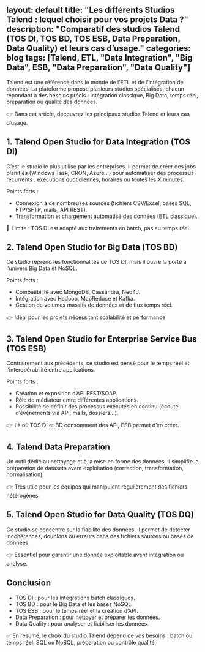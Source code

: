 layout: default
title: "Les différents Studios Talend : lequel choisir pour vos projets Data ?"
description: "Comparatif des studios Talend (TOS DI, TOS BD, TOS ESB, Data Preparation, Data Quality) et leurs cas d’usage."
categories: blog
tags: [Talend, ETL, "Data Integration", "Big Data", ESB, "Data Preparation", "Data Quality"]
---

Talend est une référence dans le monde de l’ETL et de l’intégration de données. La plateforme propose plusieurs studios spécialisés, chacun répondant à des besoins précis : intégration classique, Big Data, temps réel, préparation ou qualité des données.

👉 Dans cet article, découvrez les principaux studios Talend et leurs cas d’usage.

<!--more-->

## 1. Talend Open Studio for Data Integration (TOS DI)

C’est le studio le plus utilisé par les entreprises.
Il permet de créer des jobs planifiés (Windows Task, CRON, Azure…) pour automatiser des processus récurrents : exécutions quotidiennes, horaires ou toutes les X minutes.

Points forts :

- Connexion à de nombreuses sources (fichiers CSV/Excel, bases SQL, FTP/SFTP, mails, API REST).
- Transformation et chargement automatisé des données (ETL classique).

📌 Limite : TOS DI est adapté aux traitements en batch, pas au temps réel.

## 2. Talend Open Studio for Big Data (TOS BD)

Ce studio reprend les fonctionnalités de TOS DI, mais il ouvre la porte à l’univers Big Data et NoSQL.

Points forts :

- Compatibilité avec MongoDB, Cassandra, Neo4J.
- Intégration avec Hadoop, MapReduce et Kafka.
- Gestion de volumes massifs de données et de flux temps réel.

👉 Idéal pour les projets nécessitant scalabilité et performance.

## 3. Talend Open Studio for Enterprise Service Bus (TOS ESB)

Contrairement aux précédents, ce studio est pensé pour le temps réel et l’interopérabilité entre applications.

Points forts :

- Création et exposition d’API REST/SOAP.
- Rôle de médiateur entre différentes applications.
- Possibilité de définir des processus exécutés en continu (écoute d’événements via API, mails, dossiers…).

👉 Là où TOS DI et BD consomment des API, ESB permet d’en créer.

## 4. Talend Data Preparation

Un outil dédié au nettoyage et à la mise en forme des données.
Il simplifie la préparation de datasets avant exploitation (correction, transformation, normalisation).

👉 Très utile pour les équipes qui manipulent régulièrement des fichiers hétérogènes.

## 5. Talend Open Studio for Data Quality (TOS DQ)

Ce studio se concentre sur la fiabilité des données.
Il permet de détecter incohérences, doublons ou erreurs dans des fichiers sources ou bases de données.

👉 Essentiel pour garantir une donnée exploitable avant intégration ou analyse.

## Conclusion

- TOS DI : pour les intégrations batch classiques.
- TOS BD : pour le Big Data et les bases NoSQL.
- TOS ESB : pour le temps réel et la création d’API.
- Data Preparation : pour nettoyer et préparer les données.
- Data Quality : pour analyser et fiabiliser les données.

✅ En résumé, le choix du studio Talend dépend de vos besoins : batch ou temps réel, SQL ou NoSQL, préparation ou contrôle qualité.
